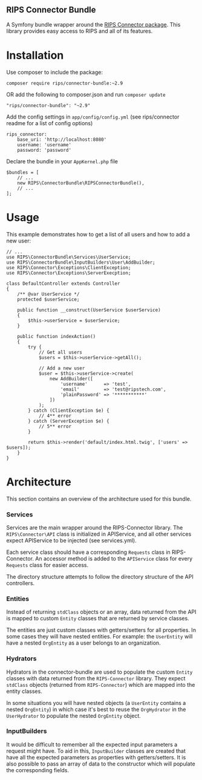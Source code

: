 RIPS Connector Bundle
---

A Symfony bundle wrapper around the [RIPS Connector package](https://github.com/rips/php-connector).
This library provides easy access to RIPS and all of its features.

# Installation

Use composer to include the package:

    composer require rips/connector-bundle:~2.9

OR add the following to composer.json and run `composer update`

    "rips/connector-bundle": "~2.9"

Add the config settings in `app/config/config.yml` (see rips/connector readme for a list of config options)

    rips_connector:
        base_uri: 'http://localhost:8080'
        username: 'username'
        password: 'password'

Declare the bundle in your `AppKernel.php` file

    $bundles = [
        // ...
        new RIPS\ConnectorBundle\RIPSConnectorBundle(),
        // ...
    ];

# Usage

This example demonstrates how to get a list of all users and how to add a new user:


    // ...
    use RIPS\ConnectorBundle\Services\UserService;
    use RIPS\ConnectorBundle\InputBuilders\User\AddBuilder;
    use RIPS\Connector\Exceptions\ClientException;
    use RIPS\Connector\Exceptions\ServerExecption;
    
    class DefaultController extends Controller
    {
        /** @var UserService */
        protected $userService;
        
        public function __construct(UserService $userService)
        {
            $this->userService = $userService;
        }
        
        public function indexAction()
        {
            try {
                // Get all users
                $users = $this->userService->getAll();
                
                // Add a new user
                $user = $this->userService->create(
                    new AddBuilder([
                    	'username'      => 'test',
                    	'email'         => 'test@ripstech.com',
                    	'plainPassword' => '***********'
                    ])
                );
            } catch (ClientException $e) {
                // 4** error
            } catch (ServerException $e) {
                // 5** error
            }
            
            return $this->render('default/index.html.twig', ['users' => $users]);
        }
    }

# Architecture

This section contains an overview of the architecture used for this bundle.

### Services

Services are the main wrapper around the RIPS-Connector library. The `RIPS\Connector\API` class is initialized in APIService, and all other services expect APIService to be injected (see services.yml).

Each service class should have a corresponding `Requests` class in RIPS-Connector. An accessor method is added to the `APIService` class for every `Requests` class for easier access.

The directory structure attempts to follow the directory structure of the API controllers.

### Entities

Instead of returning `stdClass` objects or an array, data returned from the API is mapped to custom `Entity` classes that are returned by service classes.

The entities are just custom classes with getters/setters for all properties. In some cases they will have nested entities. For example: the `UserEntity` will have a nested `OrgEntity` as a user belongs to an organization.

### Hydrators

Hydrators in the connector-bundle are used to populate the custom `Entity` classes with data returned from the `RIPS-Connector` library. They expect `stdClass` objects (returned from `RIPS-Connector`) which are mapped into the entity classes.

In some situations you will have nested objects (a `UserEntity` contains a nested `OrgEntity`) in which case it's best to reuse the `OrgHydrator` in the `UserHydrator` to populate the nested `OrgEntity` object.

### InputBuilders

It would be difficult to remember all the expected input parameters a request might have. To aid in this, `InputBuilder` classes are created that have all the expected parameters as properties with getters/setters. It is also possible to pass an array of data to the constructor which will populate the corresponding fields.
